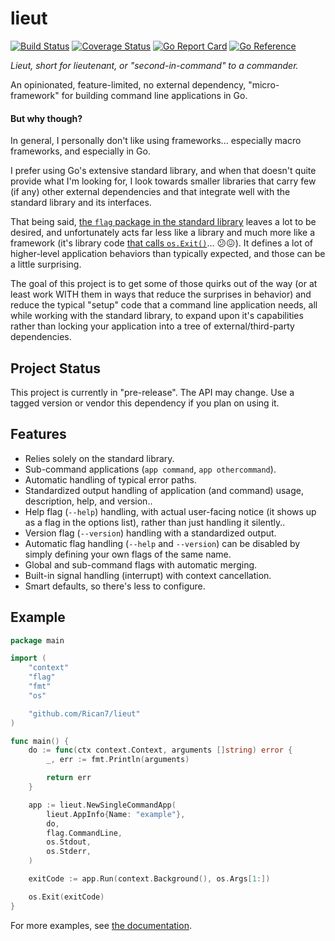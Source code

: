 # lieut

[![Build Status](https://github.com/Rican7/lieut/actions/workflows/main.yml/badge.svg?branch=main)](https://github.com/Rican7/lieut/actions/workflows/main.yml)
[![Coverage Status](https://coveralls.io/repos/github/Rican7/lieut/badge.svg)](https://coveralls.io/github/Rican7/lieut)
[![Go Report Card](https://goreportcard.com/badge/Rican7/lieut)](http://goreportcard.com/report/Rican7/lieut)
[![Go Reference](https://pkg.go.dev/badge/github.com/Rican7/lieut.svg)](https://pkg.go.dev/github.com/Rican7/lieut)
<!--[![Latest Stable Version](https://img.shields.io/github/release/Rican7/lieut.svg?style=flat)](https://github.com/Rican7/lieut/releases)-->

_Lieut, short for lieutenant, or "second-in-command" to a commander._

An opinionated, feature-limited, no external dependency, "micro-framework" for building command line applications in Go.

#### But why though?

In general, I personally don't like using frameworks... especially macro frameworks, and especially in Go.

I prefer using Go's extensive standard library, and when that doesn't quite provide what I'm looking for, I look towards smaller libraries that carry few (if any) other external dependencies and that integrate well with the standard library and its interfaces.

That being said, [the `flag` package in the standard library](https://pkg.go.dev/flag) leaves a lot to be desired, and unfortunately acts far less like a library and much more like a framework (it's library code [that calls `os.Exit()`](https://github.com/golang/go/blob/go1.21.0/src/flag/flag.go#L1168-L1171)... 😕😖). It defines a lot of higher-level application behaviors than typically expected, and those can be a little surprising.

The goal of this project is to get some of those quirks out of the way (or at least work WITH them in ways that reduce the surprises in behavior) and reduce the typical "setup" code that a command line application needs, all while working with the standard library, to expand upon it's capabilities rather than locking your application into a tree of external/third-party dependencies.


## Project Status

This project is currently in "pre-release". The API may change.
Use a tagged version or vendor this dependency if you plan on using it.


## Features

 - Relies solely on the standard library.
 - Sub-command applications (`app command`, `app othercommand`).
 - Automatic handling of typical error paths.
 - Standardized output handling of application (and command) usage, description, help, and version..
 - Help flag (`--help`) handling, with actual user-facing notice (it shows up as a flag in the options list), rather than just handling it silently..
 - Version flag (`--version`) handling with a standardized output.
 - Automatic flag handling (`--help` and `--version`) can be disabled by simply defining your own flags of the same name.
 - Global and sub-command flags with automatic merging.
 - Built-in signal handling (interrupt) with context cancellation.
 - Smart defaults, so there's less to configure.


## Example

```go
package main

import (
	"context"
	"flag"
	"fmt"
	"os"

	"github.com/Rican7/lieut"
)

func main() {
	do := func(ctx context.Context, arguments []string) error {
		_, err := fmt.Println(arguments)

		return err
	}

	app := lieut.NewSingleCommandApp(
		lieut.AppInfo{Name: "example"},
		do,
		flag.CommandLine,
		os.Stdout,
		os.Stderr,
	)

	exitCode := app.Run(context.Background(), os.Args[1:])

	os.Exit(exitCode)
}
```

For more examples, see [the documentation](https://pkg.go.dev/github.com/Rican7/lieut).
